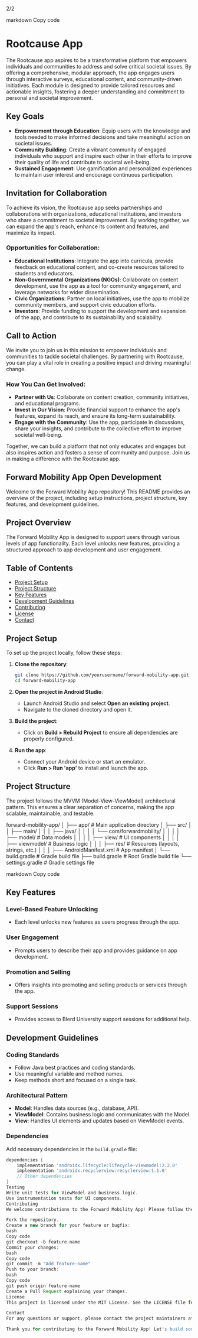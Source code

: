 2/2


markdown
Copy code
# Rootcause App

The Rootcause app aspires to be a transformative platform that empowers individuals and communities to address and solve critical societal issues. By offering a comprehensive, modular approach, the app engages users through interactive surveys, educational content, and community-driven initiatives. Each module is designed to provide tailored resources and actionable insights, fostering a deeper understanding and commitment to personal and societal improvement.

## Key Goals

- **Empowerment through Education**: Equip users with the knowledge and tools needed to make informed decisions and take meaningful action on societal issues.
- **Community Building**: Create a vibrant community of engaged individuals who support and inspire each other in their efforts to improve their quality of life and contribute to societal well-being.
- **Sustained Engagement**: Use gamification and personalized experiences to maintain user interest and encourage continuous participation.

## Invitation for Collaboration

To achieve its vision, the Rootcause app seeks partnerships and collaborations with organizations, educational institutions, and investors who share a commitment to societal improvement. By working together, we can expand the app's reach, enhance its content and features, and maximize its impact.

### Opportunities for Collaboration:

- **Educational Institutions**: Integrate the app into curricula, provide feedback on educational content, and co-create resources tailored to students and educators.
- **Non-Governmental Organizations (NGOs)**: Collaborate on content development, use the app as a tool for community engagement, and leverage networks for wider dissemination.
- **Civic Organizations**: Partner on local initiatives, use the app to mobilize community members, and support civic education efforts.
- **Investors**: Provide funding to support the development and expansion of the app, and contribute to its sustainability and scalability.

## Call to Action

We invite you to join us in this mission to empower individuals and communities to tackle societal challenges. By partnering with Rootcause, you can play a vital role in creating a positive impact and driving meaningful change.

### How You Can Get Involved:

- **Partner with Us**: Collaborate on content creation, community initiatives, and educational programs.
- **Invest in Our Vision**: Provide financial support to enhance the app's features, expand its reach, and ensure its long-term sustainability.
- **Engage with the Community**: Use the app, participate in discussions, share your insights, and contribute to the collective effort to improve societal well-being.

Together, we can build a platform that not only educates and engages but also inspires action and fosters a sense of community and purpose. Join us in making a difference with the Rootcause app.

## Forward Mobility App Open Development

Welcome to the Forward Mobility App repository! This README provides an overview of the project, including setup instructions, project structure, key features, and development guidelines.

## Project Overview

The Forward Mobility App is designed to support users through various levels of app functionality. Each level unlocks new features, providing a structured approach to app development and user engagement.

## Table of Contents

- [Project Setup](#project-setup)
- [Project Structure](#project-structure)
- [Key Features](#key-features)
- [Development Guidelines](#development-guidelines)
- [Contributing](#contributing)
- [License](#license)
- [Contact](#contact)

## Project Setup

To set up the project locally, follow these steps:

1. **Clone the repository**:
    ```bash
    git clone https://github.com/yourusername/forward-mobility-app.git
    cd forward-mobility-app
    ```

2. **Open the project in Android Studio**:
    - Launch Android Studio and select **Open an existing project**.
    - Navigate to the cloned directory and open it.

3. **Build the project**:
    - Click on **Build > Rebuild Project** to ensure all dependencies are properly configured.

4. **Run the app**:
    - Connect your Android device or start an emulator.
    - Click **Run > Run 'app'** to install and launch the app.

## Project Structure

The project follows the MVVM (Model-View-ViewModel) architectural pattern. This ensures a clear separation of concerns, making the app scalable, maintainable, and testable.

forward-mobility-app/
│
├── app/ # Main application directory
│ ├── src/
│ │ ├── main/
│ │ │ ├── java/
│ │ │ │ └── com/forwardmobility/
│ │ │ │ ├── model/ # Data models
│ │ │ │ ├── view/ # UI components
│ │ │ │ ├── viewmodel/ # Business logic
│ │ │ ├── res/ # Resources (layouts, strings, etc.)
│ │ │ ├── AndroidManifest.xml # App manifest
│ └── build.gradle # Gradle build file
├── build.gradle # Root Gradle build file
└── settings.gradle # Gradle settings file

markdown
Copy code

## Key Features

### Level-Based Feature Unlocking

- Each level unlocks new features as users progress through the app.

### User Engagement

- Prompts users to describe their app and provides guidance on app development.

### Promotion and Selling

- Offers insights into promoting and selling products or services through the app.

### Support Sessions

- Provides access to Blerd University support sessions for additional help.

## Development Guidelines

### Coding Standards

- Follow Java best practices and coding standards.
- Use meaningful variable and method names.
- Keep methods short and focused on a single task.

### Architectural Pattern

- **Model**: Handles data sources (e.g., database, API).
- **ViewModel**: Contains business logic and communicates with the Model.
- **View**: Handles UI elements and updates based on ViewModel events.

### Dependencies

Add necessary dependencies in the `build.gradle` file:

```gradle
dependencies {
    implementation 'androidx.lifecycle:lifecycle-viewmodel:2.2.0'
    implementation 'androidx.recyclerview:recyclerview:1.1.0'
    // Other dependencies
}
Testing
Write unit tests for ViewModel and business logic.
Use instrumentation tests for UI components.
Contributing
We welcome contributions to the Forward Mobility App! Please follow these steps to contribute:

Fork the repository.
Create a new branch for your feature or bugfix:
bash
Copy code
git checkout -b feature-name
Commit your changes:
bash
Copy code
git commit -m "Add feature-name"
Push to your branch:
bash
Copy code
git push origin feature-name
Create a Pull Request explaining your changes.
License
This project is licensed under the MIT License. See the LICENSE file for details.

Contact
For any questions or support, please contact the project maintainers at claude@xtra-medium.com.

Thank you for contributing to the Forward Mobility App! Let's build something amazing together.
